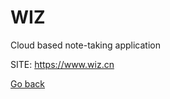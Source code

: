 # WIZ
 
 Cloud based note-taking application
 
 SITE: https://www.wiz.cn

 [Go back](https://portable-linux-apps.github.io/apps.html)
